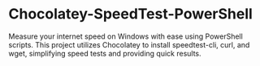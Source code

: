 # Chocolatey-SpeedTest-PowerShell
Measure your internet speed on Windows with ease using PowerShell scripts. This project utilizes Chocolatey to install speedtest-cli, curl, and wget, simplifying speed tests and providing quick results.
